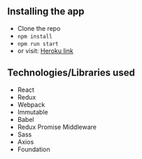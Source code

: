 ## Installing the app
- Clone the repo 
- `npm install`
- `npm run start`
- or visit: [Heroku link](http://protected-hamlet-97047.herokuapp.com/)

## Technologies/Libraries used
- React
- Redux
- Webpack
- Immutable
- Babel
- Redux Promise Middleware
- Sass
- Axios
- Foundation
